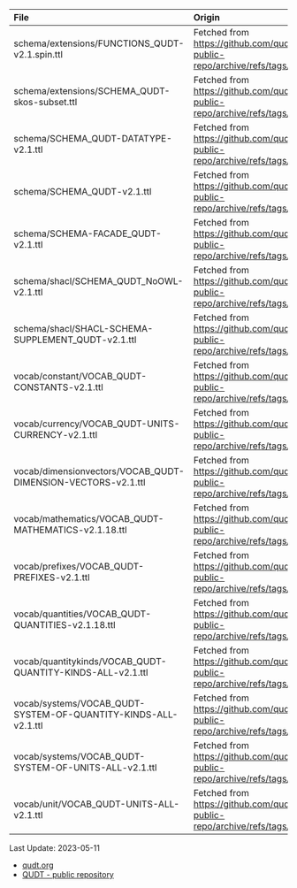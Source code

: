 | File                                                              | Origin                                                                                |
|:------------------------------------------------------------------|:--------------------------------------------------------------------------------------|
| schema/extensions/FUNCTIONS_QUDT-v2.1.spin.ttl                    | Fetched from <https://github.com/qudt/qudt-public-repo/archive/refs/tags/v2.1.27.zip> |
| schema/extensions/SCHEMA_QUDT-skos-subset.ttl                     | Fetched from <https://github.com/qudt/qudt-public-repo/archive/refs/tags/v2.1.27.zip> |
| schema/SCHEMA_QUDT-DATATYPE-v2.1.ttl                              | Fetched from <https://github.com/qudt/qudt-public-repo/archive/refs/tags/v2.1.27.zip> |
| schema/SCHEMA_QUDT-v2.1.ttl                                       | Fetched from <https://github.com/qudt/qudt-public-repo/archive/refs/tags/v2.1.27.zip> |
| schema/SCHEMA-FACADE_QUDT-v2.1.ttl                                | Fetched from <https://github.com/qudt/qudt-public-repo/archive/refs/tags/v2.1.27.zip> |
| schema/shacl/SCHEMA_QUDT_NoOWL-v2.1.ttl                           | Fetched from <https://github.com/qudt/qudt-public-repo/archive/refs/tags/v2.1.27.zip> |
| schema/shacl/SHACL-SCHEMA-SUPPLEMENT_QUDT-v2.1.ttl                | Fetched from <https://github.com/qudt/qudt-public-repo/archive/refs/tags/v2.1.27.zip> |
| vocab/constant/VOCAB_QUDT-CONSTANTS-v2.1.ttl                      | Fetched from <https://github.com/qudt/qudt-public-repo/archive/refs/tags/v2.1.27.zip> |
| vocab/currency/VOCAB_QUDT-UNITS-CURRENCY-v2.1.ttl                 | Fetched from <https://github.com/qudt/qudt-public-repo/archive/refs/tags/v2.1.27.zip> |
| vocab/dimensionvectors/VOCAB_QUDT-DIMENSION-VECTORS-v2.1.ttl      | Fetched from <https://github.com/qudt/qudt-public-repo/archive/refs/tags/v2.1.27.zip> |
| vocab/mathematics/VOCAB_QUDT-MATHEMATICS-v2.1.18.ttl              | Fetched from <https://github.com/qudt/qudt-public-repo/archive/refs/tags/v2.1.27.zip> |
| vocab/prefixes/VOCAB_QUDT-PREFIXES-v2.1.ttl                       | Fetched from <https://github.com/qudt/qudt-public-repo/archive/refs/tags/v2.1.27.zip> |
| vocab/quantities/VOCAB_QUDT-QUANTITIES-v2.1.18.ttl                | Fetched from <https://github.com/qudt/qudt-public-repo/archive/refs/tags/v2.1.27.zip> |
| vocab/quantitykinds/VOCAB_QUDT-QUANTITY-KINDS-ALL-v2.1.ttl        | Fetched from <https://github.com/qudt/qudt-public-repo/archive/refs/tags/v2.1.27.zip> |
| vocab/systems/VOCAB_QUDT-SYSTEM-OF-QUANTITY-KINDS-ALL-v2.1.ttl    | Fetched from <https://github.com/qudt/qudt-public-repo/archive/refs/tags/v2.1.27.zip> |
| vocab/systems/VOCAB_QUDT-SYSTEM-OF-UNITS-ALL-v2.1.ttl             | Fetched from <https://github.com/qudt/qudt-public-repo/archive/refs/tags/v2.1.27.zip> |
| vocab/unit/VOCAB_QUDT-UNITS-ALL-v2.1.ttl                          | Fetched from <https://github.com/qudt/qudt-public-repo/archive/refs/tags/v2.1.27.zip> |

Last Update: 2023-05-11

* [qudt.org](https://www.qudt.org/)
* [QUDT - public repository](https://github.com/qudt/qudt-public-repo)
